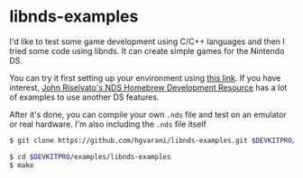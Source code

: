 # libnds-examples

I'd like to test some game development using C/C++ languages and then I tried some code using libnds. It can create simple games for the Nintendo DS.

You can try it first setting up your environment using [this link]. If you have interest, [John Riselvato's NDS Homebrew Development Resource] has a lot of examples to use another DS features. 

After it's done, you can compile your own `.nds` file and test on an emulator or real hardware.
I'm also including the `.nds` file itself

```sh
$ git clone https://github.com/hgvarani/libnds-examples.git $DEVKITPRO/examples/libnds-examples

$ cd $DEVKITPRO/examples/libnds-examples
$ make
```


[John Riselvato's NDS Homebrew Development Resource]: https://github.com/jdriselvato/NDS-Development
[this link]: http://devkitpro.org/wiki/Getting_Started/devkitARM
